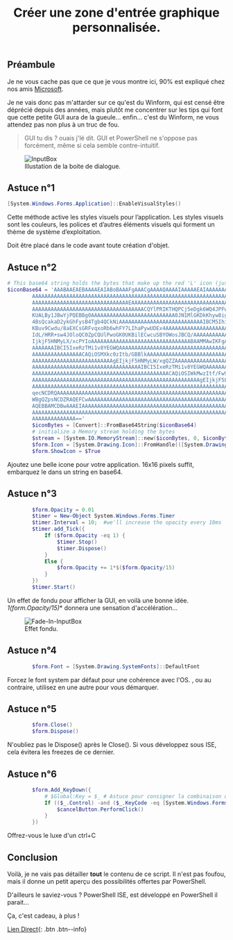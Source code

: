 ﻿---
title: "Créer une zone d'entrée graphique personnalisée."
excerpt: "Dans Windows PowerShell 3.0 et versions ultérieures, utilisez les fonctionnalités de création de formulaires de Microsoft .NET Framework pour créer une zone d'entrée graphique personnalisée à l'aide d'un script."
category: Powershell
classes: wide
tags: 
  - PowerShell  
  - Winform
  - Tips
header:
  teaser: /assets/images/Invoke-InputBox.webp
  image_description: "Boite de dialogue en WInForm."
---

## Préambule

Je ne vous cache pas que ce que je vous montre ici, 90% est expliqué chez nos amis [Microsoft](https://learn.microsoft.com/fr-fr/powershell/scripting/samples/creating-a-custom-input-box?view=powershell-5.1).

Je ne vais donc pas m'attarder sur ce qu'est du Winform, qui est censé être déprécié depuis des années, mais plutôt me concentrer sur les tips qui font que cette petite GUI aura de la gueule... enfin... c'est du Winform, ne vous attendez pas non plus à un truc de fou.

> GUI tu dis ? ouais j'lé dit. GUI et PowerShell ne s'oppose pas forcément, même si cela semble contre-intuitif.

<figure style="width: 303px" class="align-center">
<img src="{{ site.url }}{{ site.baseurl }}/assets/images/Invoke-InputBox.webp" alt="InputBox">
  <figcaption>Illustation de la boite de dialogue.</figcaption>
</figure>

## Astuce n°1

```powershell
[System.Windows.Forms.Application]::EnableVisualStyles()
```

Cette méthode active les styles visuels pour l’application. Les styles visuels sont les couleurs, les polices et d’autres éléments visuels qui forment un thème de système d’exploitation.

Doit être placé dans le code avant toute création d'objet.

## Astuce n°2

```powershell
# This base64 string holds the bytes that make up the red 'L' icon (just an example for a 16x16 pixel image)
$iconBase64 = 'AAABAAEAEBAAAAEAIABoBAAAFgAAACgAAAAQAAAAIAAAAAEAIAAAAAAAQAQAAAAAAAAAAAAAAAAA
        AAAAAAAAAAAAAAAAAAAAAAAAAAAAAAAAAAAAAAAAAAAAAAAAAAAAAAAAAAAAAAAAAAAAAAAAAAAA
        AAAAAAAAAAAAAAAAAAAAAAAAAAAAAAAEAAAAAAAAAAAAAAAAAAAAAAAAAAAAAAAAAAAAAAAAAAAA
        AAAAAAAAAAAAAAAAAAAAAAAAAAAAAAAAAAAACQYlPRIKTHQPCj5eDgk6WQ4JPFwMCC9KCQYnPQoG
        KUALBy1JBwYjPQEBBg0AAAAAAAAAAAAAAAAAAAAAAAAAAA0JN1MlGKDkKhyw8igaqvApHLH1Jhme
        4BsQcakaD2ykGhFysB4Tgb4QCkNiAAAAAAAAAAAAAAAAAAAAAAAAAAAIBCM5IhiU0DAgzf8qHLf5
        KBuv9Cwdu/8aEXCsGRFvqxoRb6whFY7LIhaPywUDEx4AAAAAAAAAAAAAAAAAAAAACAQiOSIWkcwy
        IdL/HRR+sw4JOloQC0ZpCQUlPwoGK0UKBilECwcuSBYOWosJBCQ/AAAAAAAAAAAAAAAAAAAAAAgE
        IjkjF5HNMyLX/xcPYIoAAAAAAAAAAAAAAAAAAAAAAAAAAAAAAAABAAMMAwIKFgAAAAAAAAAAAAAA
        AAAAAAAIBCI5IxeRzTMi1v8YEGWQAAAAAAAAAAAAAAAAAAAAAAAAAAAAAAAAAAAAAAAAAAAAAAAA
        AAAAAAAAAAAAAAAACAQiOSMXkc0zItb/GBBlkAAAAAAAAAAAAAAAAAAAAAAAAAAAAAAAAAAAAAAA
        AAAAAAAAAAAAAAAAAAAAAAAAAAgEIjkjF5HNMyLW/xgQZZAAAAAAAAAAAAAAAAAAAAAAAAAAAAAA
        AAAAAAAAAAAAAAAAAAAAAAAAAAAAAAAAAAAIBCI5IxeRzTMi1v8YEGWQAAAAAAAAAAAAAAAAAAAA
        AAAAAAAAAAAAAAAAAAAAAAAAAAAAAAAAAAAAAAAAAAAACAQiOSIWkMwzItf/Fw9mkgAAAAAAAAAA
        AAAAAAAAAAAAAAAAAAAAAAAAAAAAAAAAAAAAAAAAAAAAAAAAAAAAAAgEIjkjF5LOMyHW/xYPYYsA
        AAAAAAAAAAAAAAAAAAAAAAAAAAAAAAAAAAAAAAAAAAAAAAAAAAAAAAAAAAAAAAANCThTKhuu9ykZ
        qecNCDRQAAAAAAAAAAAAAAAAAAAAAAAAAAAAAAAAAAAAAAAAAAAAAAAAAAAAAAAAAAABAQEEDQg1
        WBgQZpsNCDZRAQEFCwAAAAAAAAAAAAAAAAAAAAAAAAAAAAAAAAAAAAAAAAAAAAAAAAAAAAAAAAAA
        AQEBBAMCDBwAAAEIAAAAAAAAAAAAAAAAAAAAAAAAAAAAAAAAAAAAAAAAAAAAAAAAAAAAAAAAAAAA
        AAAAAAAAAAAAAAAAAAAAAAAAAAAAAAAAAAAAAAAAAAAAAAAAAAAAAAAAAAAAAAAAAAAAAAAAAAAA
        AAAAAAAAAAAAAA=='
        $iconBytes = [Convert]::FromBase64String($iconBase64)
        # initialize a Memory stream holding the bytes
        $stream = [System.IO.MemoryStream]::new($iconBytes, 0, $iconBytes.Length)
        $form.Icon = [System.Drawing.Icon]::FromHandle(([System.Drawing.Bitmap]::new($stream).GetHIcon()))
        $form.ShowIcon = $True
```

Ajoutez une belle icone pour votre application. 16x16 pixels suffit, embarquez le dans un string en base64.

## Astuce n°3

```powershell
        $form.Opacity = 0.01
        $timer = New-Object System.Windows.Forms.Timer
        $timer.Interval = 10;  #we'll increase the opacity every 10ms
        $timer.add_Tick({
            If ($form.Opacity -eq 1) {
                $timer.Stop()
                $timer.Dispose()
            }
            Else {
                $form.Opacity += 1*$($form.Opacity/15)
            }
        })
        $timer.Start()
```

Un effet de fondu pour afficher la GUI, en voilà une bonne idée. **1*$($form.Opacity/15)** donnera une sensation d'accélération...

<figure style="width: 303px" class="align-center">
<img src="{{ site.url }}{{ site.baseurl }}/assets/images/Invoke-InputBox.gif" alt="Fade-In-InputBox">
  <figcaption>Effet fondu.</figcaption>
</figure>

## Astuce n°4

```powershell
        $form.Font = [System.Drawing.SystemFonts]::DefaultFont
```

Forcez le font system par défaut pour une cohérence avec l'OS.
, ou au contraire, utilisez en une autre pour vous démarquer.

## Astuce n°5

```powershell
        $form.Close()
        $form.Dispose()
```

N'oubliez pas le Dispose() après le Close(). Si vous développez sous ISE, cela évitera les freezes de ce dernier.

## Astuce n°6

```powershell
        $form.Add_KeyDown({
            # $Global:Key = $_ # Astuce pour consigner la combinaison de touche dans une variable
            If (($_.Control) -and ($_.KeyCode -eq [System.Windows.Forms.Keys]::C)) {
                $cancelButton.PerformClick()
            }
        })
```

Offrez-vous le luxe d'un ctrl+C

## Conclusion

Voilà, je ne vais pas détailler **tout** le contenu de ce script. Il n'est pas foufou, mais il donne un petit aperçu des possibilités offertes par PowerShell.

D'ailleurs le saviez-vous ? PowerShell ISE, est développé en PowerShell il parait...

Ça, c'est cadeau, à plus !

[Lien Direct](https://github.com/MickaelRoy/Cmdlets/tree/main/Invoke-InputBox){: .btn .btn--info}


